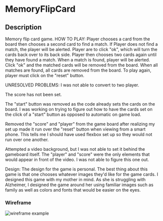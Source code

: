 # MemoryFlipCard

## Description

Memory flip card game. 
HOW TO PLAY:
Player chooses a card from the board then chooses a second card to find a match.
If Player does not find a match, the player will be alerted.  Player are to click "ok",
which will turn the cards back over to its back side.  Player then chooses two cards again
until they have found a match.  When a match is found, player will be alerted.  Click "ok"
and the matched cards will be removed from the board. When all matches are found, all cards 
are removed from the board.  To play again, player must click on the "reset" button.

UNRESOLVED PROBLEMS:
I was not able to convert to two player.  

The score has not been set.

The "start" button was removed as the code already sets the cards on the board. 
I was working on trying to figure out how to have the cards set on the click of a "start" button 
as opposed to automatic on game load.

Removed the "score" and "player" from the game board after realizing my set up made it 
run over the "reset" button when viewing from a smart phone.  This tells me I should have used 
flexbox set up so they would not run over one another.

Attempted a video background, but I was not able to set it behind the gameboard itself.  The "player" 
and "score" were the only elements that would appear in front of the video.  I was not able to figure 
this one out.


Design:
The design for the game is personal.  The best thing about this game is that one 
chooses whatever images they'd like for the game cards.  I designed this game with my mother 
in mind.  As she is struggling with Alzheimer, I designed the game around her using 
familiar images such as family as well as colors and fonts that would be easier on the eyes.


### Wireframe

![wireframe example](https://bl3302files.storage.live.com/y4mc9TTu8eCr7jFRsME1KoSPpqkGzJ283cMuWfo3gCa-qQ5Y0mV-YK0D1UPlJ9-qSpcFQz33pdvaONJ6G0ySuv675c1HeMKPCCnjUlRO_-r6VrkL8ppsut1BhZ0zy27Y4QROVq5-WQGqbmK0lV71iYGygVfKtaTxnFuVFKKQq9zxDQAZ3KWozGntowKSFrCI5Jk?width=964&height=544&cropmode=none "wireframe example")
